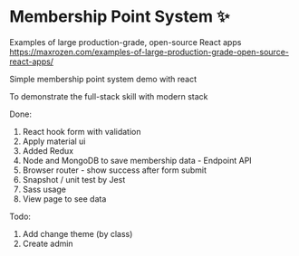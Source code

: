 # Membership Point System :sparkles:

Examples of large production-grade, open-source React apps
https://maxrozen.com/examples-of-large-production-grade-open-source-react-apps/

Simple membership point system demo with react  

To demonstrate the full-stack skill with modern stack  

Done: 

1. React hook form with validation
2. Apply material ui
3. Added Redux
4. Node and MongoDB to save membership data - Endpoint API
5. Browser router - show success after form submit
6. Snapshot / unit test by Jest
7. Sass usage
8. View page to see data 

Todo:
1. Add change theme (by class)
2. Create admin
